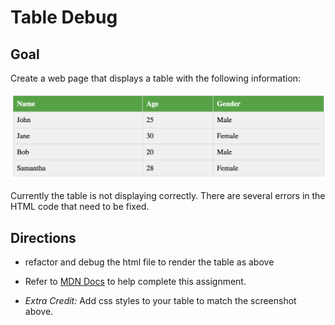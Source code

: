 # Table Debug 

## Goal
Create a web page that displays a table with the following information:

![table](./assets/table.png)


Currently the table is not displaying correctly. There are several errors in the HTML code that need to be fixed.

## Directions
- refactor and debug the html file to render the table as above

- Refer to [MDN Docs](https://developer.mozilla.org/en-US/docs/Learn/HTML/Tables/Basics) to help complete this assignment.


- *Extra Credit:* Add css styles to your table to match the screenshot above.